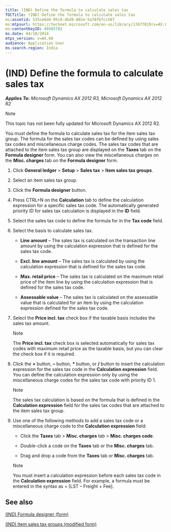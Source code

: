 ```yaml
---
title: (IND) Define the formula to calculate sales tax
TOCTitle: (IND) Define the formula to calculate sales tax
ms:assetid: 535ce6d4-95c8-4bd9-802e-5a78fbfcc507
ms:mtpsurl: https://technet.microsoft.com/en-us/library/JJ677819(v=AX.60)
ms:contentKeyID: 49385782
ms.date: 04/18/2014
mtps_version: v=AX.60
audience: Application User
ms.search.region: India
---
```


# (IND) Define the formula to calculate sales tax 


_**Applies To:** Microsoft Dynamics AX 2012 R3, Microsoft Dynamics AX 2012 R2_


> [!NOTE]
> <P>This topic has not been fully updated for Microsoft Dynamics AX 2012 R2.</P>



You must define the formula to calculate sales tax for the item sales tax group. The formula for the sales tax codes can be defined by using sales tax codes and miscellaneous charge codes. The sales tax codes that are attached to the item sales tax group are displayed on the **Taxes** tab on the **Formula designer** form. You can also view the miscellaneous charges on the **Misc. charges** tab on the **Formula designer** form.

1.  Click **General ledger** \> **Setup** \> **Sales tax** \> **Item sales tax groups**.

2.  Select an item sales tax group.

3.  Click the **Formula designer** button.

4.  Press CTRL+N on the **Calculation** tab to define the calculation expression for a specific sales tax code. The automatically generated priority ID for sales tax calculation is displayed in the **ID** field.

5.  Select the sales tax code to define the formula for in the **Tax code** field.

6.  Select the basis to calculate sales tax.
    
      - **Line amount** – The sales tax is calculated on the transaction line amount by using the calculation expression that is defined for the sales tax code.
    
      - **Excl. line amount** – The sales tax is calculated by using the calculation expression that is defined for the sales tax code.
    
      - **Max. retail price** – The sales tax is calculated on the maximum retail price of the item line by using the calculation expression that is defined for the sales tax code.
    
      - **Assessable value** – The sales tax is calculated on the assessable value that is calculated for an item by using the calculation expression defined for the sales tax code.

7.  Select the **Price incl. tax** check box if the taxable basis includes the sales tax amount.
    

    > [!NOTE]
    > <P>The <STRONG>Price incl. tax</STRONG> check box is selected automatically for sales tax codes with maximum retail price as the taxable basis, but you can clear the check box if it is required.</P>



8.  Click the **+** button, **–** button, **\*** button, or **/** button to insert the calculation expression for the sales tax code in the **Calculation expression** field. You can define the calculation expression only by using the miscellaneous charge codes for the sales tax code with priority ID 1.
    

    > [!NOTE]
    > <P>The sales tax calculation is based on the formula that is defined in the <STRONG>Calculation expression</STRONG> field for the sales tax codes that are attached to the item sales tax group.</P>



9.  Use one of the following methods to add a sales tax code or a miscellaneous charge code to the **Calculation expression** field:
    
      - Click the **Taxes** tab \> **Misc. charges** tab \> **Misc. charges code**.
    
      - Double-click a code on the **Taxes** tab or the **Misc. charges** tab.
    
      - Drag and drop a code from the **Taxes** tab or **Misc. charges** tab.
    

    > [!NOTE]
    > <P>You must insert a calculation expression before each sales tax code in the <STRONG>Calculation expression</STRONG> field. For example, a formula must be entered in the syntax as + [LST – Freight + Fee].</P>



## See also

[(IND) Formula designer (form)](https://technet.microsoft.com/en-us/library/jj677983\(v=ax.60\))

[(IND) Item sales tax groups (modified form)](https://technet.microsoft.com/en-us/library/jj710918\(v=ax.60\))

  


